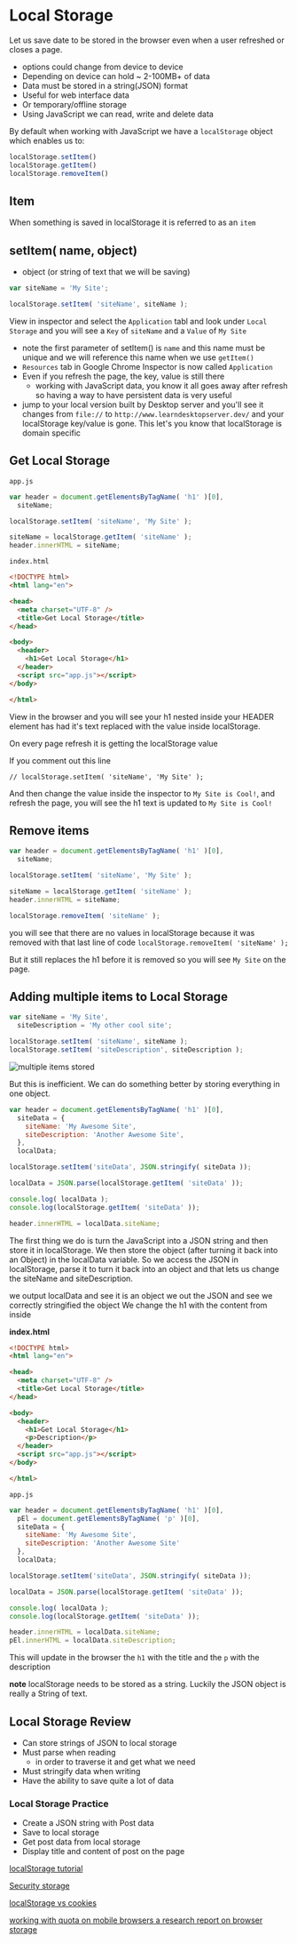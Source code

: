 # Local Storage
Let us save date to be stored in the browser even when a user refreshed or closes a page.

* options could change from device to device
* Depending on device can hold ~ 2-100MB+ of data
* Data must be stored in a string(JSON) format
* Useful for web interface data
* Or temporary/offline storage
* Using JavaScript we can read, write and delete data

By default when working with JavaScript we have a `localStorage` object
which enables us to:

```js
localStorage.setItem()
localStorage.getItem()
localStorage.removeItem()
```

## Item
When something is saved in localStorage it is referred to as an `item`

## setItem( name, object)
* object (or string of text that we will be saving)

```js
var siteName = 'My Site';

localStorage.setItem( 'siteName', siteName );
```

View in inspector and select the `Application` tabl and look under `Local Storage` and you will see a `Key` of `siteName` and a `Value` of `My Site`

* note the first parameter of setItem() is `name` and this name must be unique and we will reference this name when we use `getItem()`
* `Resources` tab in Google Chrome Inspector is now called `Application`
* Even if you refresh the page, the key, value is still there
    - working with JavaScript data, you know it all goes away after refresh so having a way to have persistent data is very useful
* jump to your local version built by Desktop server and you'll see it changes from `file://` to `http://www.learndesktopserver.dev/` and your localStorage key/value is gone. This let's you know that localStorage is domain specific

## Get Local Storage

`app.js`

```js
var header = document.getElementsByTagName( 'h1' )[0],
  siteName;

localStorage.setItem( 'siteName', 'My Site' );

siteName = localStorage.getItem( 'siteName' );
header.innerHTML = siteName;
```

`index.html`

```html
<!DOCTYPE html>
<html lang="en">

<head>
  <meta charset="UTF-8" />
  <title>Get Local Storage</title>
</head>

<body>
  <header>
    <h1>Get Local Storage</h1>
  </header>
  <script src="app.js"></script>
</body>

</html>
```

View in the browser and you will see your h1 nested inside your HEADER element has had it's text replaced with the value inside localStorage.

On every page refresh it is getting the localStorage value

If you comment out this line

`// localStorage.setItem( 'siteName', 'My Site' );`

And then change the value inside the inspector to `My Site is Cool!`, and refresh the page, you will see the h1 text is updated to `My Site is Cool!`

## Remove items

```js
var header = document.getElementsByTagName( 'h1' )[0],
  siteName;

localStorage.setItem( 'siteName', 'My Site' );

siteName = localStorage.getItem( 'siteName' );
header.innerHTML = siteName;

localStorage.removeItem( 'siteName' );
```

you will see that there are no values in localStorage because it was removed with that last line of code `localStorage.removeItem( 'siteName' );`

But it still replaces the h1 before it is removed so you will see `My Site` on the page.

## Adding multiple items to Local Storage

```js
var siteName = 'My Site',
  siteDescription = 'My other cool site';

localStorage.setItem( 'siteName', siteName );
localStorage.setItem( 'siteDescription', siteDescription );
```

![multiple items stored](https://i.imgur.com/ZDEYpfQ.png)

But this is inefficient. We can do something better by storing everything in one object.

```js
var header = document.getElementsByTagName( 'h1' )[0],
  siteData = {
    siteName: 'My Awesome Site',
    siteDescription: 'Another Awesome Site',
  },
  localData;

localStorage.setItem('siteData', JSON.stringify( siteData ));

localData = JSON.parse(localStorage.getItem( 'siteData' ));

console.log( localData );
console.log(localStorage.getItem( 'siteData' ));

header.innerHTML = localData.siteName;
```

The first thing we do is turn the JavaScript into a JSON string and then store it in localStorage.
We then store the object (after turning it back into an Object) in the localData variable. So we access the JSON in localStorage, parse it to turn it back into an object and that lets us change the siteName and siteDescription.

we output localData and see it is an object
we out the JSON and see we correctly stringified the object
We change the h1 with the content from inside 

**index.html**

```html
<!DOCTYPE html>
<html lang="en">

<head>
  <meta charset="UTF-8" />
  <title>Get Local Storage</title>
</head>

<body>
  <header>
    <h1>Get Local Storage</h1>
    <p>Description</p>
  </header>
  <script src="app.js"></script>
</body>

</html>
```

`app.js`

```js
var header = document.getElementsByTagName( 'h1' )[0],
  pEl = document.getElementsByTagName( 'p' )[0],
  siteData = {
    siteName: 'My Awesome Site',
    siteDescription: 'Another Awesome Site'
  },
  localData;

localStorage.setItem('siteData', JSON.stringify( siteData ));

localData = JSON.parse(localStorage.getItem( 'siteData' ));

console.log( localData );
console.log(localStorage.getItem( 'siteData' ));

header.innerHTML = localData.siteName;
pEl.innerHTML = localData.siteDescription;
```

This will update in the browser the `h1` with the title and the `p` with the description

**note** localStorage needs to be stored as a string. Luckily the JSON object is really a String of text.

## Local Storage Review
* Can store strings of JSON to local storage
* Must parse when reading
    - in order to traverse it and get what we need
* Must stringify data when writing
* Have the ability to save quite a lot of data

### Local Storage Practice
* Create a JSON string with Post data
* Save to local storage
* Get post data from local storage
* Display title and content of post on the page

[localStorage tutorial](https://www.smashingmagazine.com/2010/10/local-storage-and-how-to-use-it/)

[Security storage](https://www.w3.org/TR/webstorage/#security-storage)

[localStorage vs cookies](http://stackoverflow.com/questions/3220660/local-storage-vs-cookies)

[working with quota on mobile browsers a research report on browser storage](https://www.html5rocks.com/en/tutorials/offline/quota-research/)




